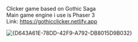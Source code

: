 Clicker game based on Gothic Saga <br>
Main game engine i use is Phaser 3<br>
Link: https://gothicclicker.netlify.app


![{D643A61E-78DD-42F9-A792-DB8015D9B032}](https://github.com/user-attachments/assets/bd1f5639-a1c2-4b72-b000-4828ceed6410)
